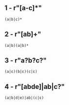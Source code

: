 ## 1 - r"[a-c]*"

```
(a|b|c)*
```

## 2 - r"[ab]+"

```
(a|b)(a|b)*
```

## 3 - r"a?b?c?"

```
(a|ε)(b|ε)(c|ε)
```

## 4 - r"[abde]|ab|c?"

```
(a|b|d|e)|ab|(c|ε)
```